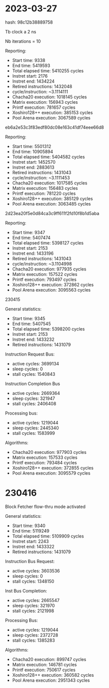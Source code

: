 # 2023-03-27

hash: 98c12b38889758

Tb clock a 2 ns

Nb iterations = 10

Reporting:
- Start time: 9338
- End time: 5419593
- Total elapsed time: 5410255 cycles
- Instret start: 2176
- Instret end: 1434224
- Retired instructions: 1432048
- cycle/instruction: ~3.1114111
- Chacha20 execution: 1018145 cycles
- Matrix execution: 156943 cycles
- Printf execution: 781657 cycles
- Xoshiro128++ execution: 385153 cycles
- Pool Arena execution: 3067589 cycles

eb6a2e53c3f83edf80dc08e163c41df74eee66d8

Reporting:
- Start time: 5501312
- End time: 10905894
- Total elapsed time: 5404582 cycles
- Instret start: 1452570
- Instret end: 2883613
- Retired instructions: 1431043
- cycle/instruction: ~3.1111453
- Chacha20 execution: 1017585 cycles
- Matrix execution: 156483 cycles
- Printf execution: 781220 cycles
- Xoshiro128++ execution: 385129 cycles
- Pool Arena execution: 3063485 cycles

2d23ea20f5e0d84ca3c9ff611f2fd10f8b1d5aba

Reporting:
- Start time: 9347
- End time: 5407474
- Total elapsed time: 5398127 cycles
- Instret start: 2153
- Instret end: 1433196
- Retired instructions: 1431043
- cycle/instruction: ~3.1104998
- Chacha20 execution: 977935 cycles
- Matrix execution: 157522 cycles
- Printf execution: 793497 cycles
- Xoshiro128++ execution: 372862 cycles
- Pool Arena execution: 3095563 cycles

230415

General statistics:
  - Start time: 9345
  - End time: 5407545
  - Total elapsed time: 5398200 cycles
  - Instret start: 2153
  - Instret end: 1433232
  - Retired instructions: 1431079

Instruction Request Bus:
  - active cycles: 3699134
  - sleep cycles: 0
  - stall cycles: 1540843

Instruction Completion Bus
  - active cycles: 2669364
  - sleep cycles: 321947
  - stall cycles: 2406408

Processing bus:
  - active cycles: 1219044
  - sleep cycles: 2445340
  - stall cycles: 1583999

Algorithms:
- Chacha20 execution: 977903 cycles
- Matrix execution: 157533 cycles
- Printf execution: 793484 cycles
- Xoshiro128++ execution: 372855 cycles
- Pool Arena execution: 3095579 cycles

# 230416

Block Fetcher flow-thru mode activated

General statistics:
  - Start time: 9340
  - End time: 5119249
  - Total elapsed time: 5109909 cycles
  - Instret start: 2243
  - Instret end: 1433322
  - Retired instructions: 1431079

Instruction Bus Request:
  - active cycles: 3603536
  - sleep cycles: 0
  - stall cycles: 1348150

Inst Bus Completion:
  - active cycles: 2665547
  - sleep cycles: 321970
  - stall cycles: 2121998

Processing Bus:
  - active cycles: 1219044
  - sleep cycles: 2372728
  - stall cycles: 1385283

Algorithms:
- Chacha20 execution: 899747 cycles
- Matrix execution: 146781 cycles
- Printf execution: 750617 cycles
- Xoshiro128++ execution: 360582 cycles
- Pool Arena execution: 2951343 cycles

